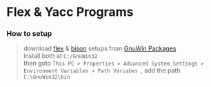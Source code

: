 # Flex & Yacc Programs

### How to setup
  > download [flex](./setups/flex-2.5.4a-1.exe) & [bison](./setups/bison-2.4.1-setup.exe) setups from [GnuWin Packages](http://gnuwin32.sourceforge.net/packages.html)       
  > install both at `C:/GnuWin32`     
  > then goto `This PC > Properties > Advanced System Settings > Environment Variables > Path Variabes `, add the path `C:\GnuWin32\bin`    
